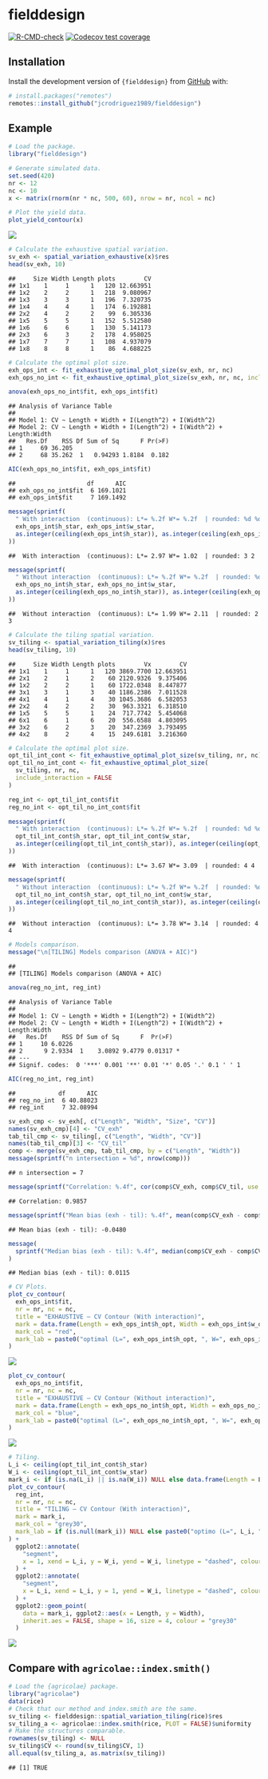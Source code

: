 
# fielddesign

<!-- badges: start -->

[![R-CMD-check](https://github.com/jcrodriguez1989/fielddesign/actions/workflows/R-CMD-check.yaml/badge.svg)](https://github.com/jcrodriguez1989/fielddesign/actions/workflows/R-CMD-check.yaml)
[![Codecov test
coverage](https://codecov.io/gh/jcrodriguez1989/fielddesign/graph/badge.svg)](https://app.codecov.io/gh/jcrodriguez1989/fielddesign)
<!-- badges: end -->

## Installation

Install the development version of `{fielddesign}` from
[GitHub](https://github.com/jcrodriguez1989/fielddesign) with:

``` r
# install.packages("remotes")
remotes::install_github("jcrodriguez1989/fielddesign")
```

## Example

``` r
# Load the package.
library("fielddesign")

# Generate simulated data.
set.seed(420)
nr <- 12
nc <- 10
x <- matrix(rnorm(nr * nc, 500, 60), nrow = nr, ncol = nc)

# Plot the yield data.
plot_yield_contour(x)
```

![](README_files/figure-gfm/unnamed-chunk-2-1.png)<!-- -->

``` r
# Calculate the exhaustive spatial variation.
sv_exh <- spatial_variation_exhaustive(x)$res
head(sv_exh, 10)
```

    ##     Size Width Length plots        CV
    ## 1x1    1     1      1   120 12.663951
    ## 1x2    2     2      1   218  9.080967
    ## 1x3    3     3      1   196  7.320735
    ## 1x4    4     4      1   174  6.192881
    ## 2x2    4     2      2    99  6.305336
    ## 1x5    5     5      1   152  5.512580
    ## 1x6    6     6      1   130  5.141173
    ## 2x3    6     3      2   178  4.958025
    ## 1x7    7     7      1   108  4.937079
    ## 1x8    8     8      1    86  4.688225

``` r
# Calculate the optimal plot size.
exh_ops_int <- fit_exhaustive_optimal_plot_size(sv_exh, nr, nc)
exh_ops_no_int <- fit_exhaustive_optimal_plot_size(sv_exh, nr, nc, include_interaction = FALSE)

anova(exh_ops_no_int$fit, exh_ops_int$fit)
```

    ## Analysis of Variance Table
    ## 
    ## Model 1: CV ~ Length + Width + I(Length^2) + I(Width^2)
    ## Model 2: CV ~ Length + Width + I(Length^2) + I(Width^2) + Length:Width
    ##   Res.Df    RSS Df Sum of Sq      F Pr(>F)
    ## 1     69 36.205                           
    ## 2     68 35.262  1   0.94293 1.8184  0.182

``` r
AIC(exh_ops_no_int$fit, exh_ops_int$fit)
```

    ##                    df      AIC
    ## exh_ops_no_int$fit  6 169.1021
    ## exh_ops_int$fit     7 169.1492

``` r
message(sprintf(
  " With interaction  (continuous): L*= %.2f W*= %.2f  | rounded: %d %d",
  exh_ops_int$h_star, exh_ops_int$w_star,
  as.integer(ceiling(exh_ops_int$h_star)), as.integer(ceiling(exh_ops_int$w_star))
))
```

    ##  With interaction  (continuous): L*= 2.97 W*= 1.02  | rounded: 3 2

``` r
message(sprintf(
  " Without interaction  (continuous): L*= %.2f W*= %.2f  | rounded: %d %d",
  exh_ops_no_int$h_star, exh_ops_no_int$w_star,
  as.integer(ceiling(exh_ops_no_int$h_star)), as.integer(ceiling(exh_ops_no_int$w_star))
))
```

    ##  Without interaction  (continuous): L*= 1.99 W*= 2.11  | rounded: 2 3

``` r
# Calculate the tiling spatial variation.
sv_tiling <- spatial_variation_tiling(x)$res
head(sv_tiling, 10)
```

    ##     Size Width Length plots        Vx        CV
    ## 1x1    1     1      1   120 3869.7700 12.663951
    ## 2x1    2     1      2    60 2120.9326  9.375406
    ## 1x2    2     2      1    60 1722.0348  8.447877
    ## 3x1    3     1      3    40 1186.2386  7.011528
    ## 4x1    4     1      4    30 1045.3686  6.582053
    ## 2x2    4     2      2    30  963.3321  6.318510
    ## 1x5    5     5      1    24  717.7742  5.454068
    ## 6x1    6     1      6    20  556.6588  4.803095
    ## 3x2    6     2      3    20  347.2369  3.793495
    ## 4x2    8     2      4    15  249.6181  3.216360

``` r
# Calculate the optimal plot size.
opt_til_int_cont <- fit_exhaustive_optimal_plot_size(sv_tiling, nr, nc)
opt_til_no_int_cont <- fit_exhaustive_optimal_plot_size(
  sv_tiling, nr, nc,
  include_interaction = FALSE
)

reg_int <- opt_til_int_cont$fit
reg_no_int <- opt_til_no_int_cont$fit

message(sprintf(
  " With interaction  (continuous): L*= %.2f W*= %.2f  | rounded: %d %d",
  opt_til_int_cont$h_star, opt_til_int_cont$w_star,
  as.integer(ceiling(opt_til_int_cont$h_star)), as.integer(ceiling(opt_til_int_cont$w_star))
))
```

    ##  With interaction  (continuous): L*= 3.67 W*= 3.09  | rounded: 4 4

``` r
message(sprintf(
  " Without interaction  (continuous): L*= %.2f W*= %.2f  | rounded: %d %d",
  opt_til_no_int_cont$h_star, opt_til_no_int_cont$w_star,
  as.integer(ceiling(opt_til_no_int_cont$h_star)), as.integer(ceiling(opt_til_no_int_cont$w_star))
))
```

    ##  Without interaction  (continuous): L*= 3.78 W*= 3.14  | rounded: 4 4

``` r
# Models comparison.
message("\n[TILING] Models comparison (ANOVA + AIC)")
```

    ## 
    ## [TILING] Models comparison (ANOVA + AIC)

``` r
anova(reg_no_int, reg_int)
```

    ## Analysis of Variance Table
    ## 
    ## Model 1: CV ~ Length + Width + I(Length^2) + I(Width^2)
    ## Model 2: CV ~ Length + Width + I(Length^2) + I(Width^2) + Length:Width
    ##   Res.Df    RSS Df Sum of Sq      F  Pr(>F)  
    ## 1     10 6.0226                              
    ## 2      9 2.9334  1    3.0892 9.4779 0.01317 *
    ## ---
    ## Signif. codes:  0 '***' 0.001 '**' 0.01 '*' 0.05 '.' 0.1 ' ' 1

``` r
AIC(reg_no_int, reg_int)
```

    ##            df      AIC
    ## reg_no_int  6 40.88023
    ## reg_int     7 32.08994

``` r
sv_exh_cmp <- sv_exh[, c("Length", "Width", "Size", "CV")]
names(sv_exh_cmp)[4] <- "CV_exh"
tab_til_cmp <- sv_tiling[, c("Length", "Width", "CV")]
names(tab_til_cmp)[3] <- "CV_til"
comp <- merge(sv_exh_cmp, tab_til_cmp, by = c("Length", "Width"))
message(sprintf("n intersection = %d", nrow(comp)))
```

    ## n intersection = 7

``` r
message(sprintf("Correlation: %.4f", cor(comp$CV_exh, comp$CV_til, use = "complete.obs")))
```

    ## Correlation: 0.9857

``` r
message(sprintf("Mean bias (exh - til): %.4f", mean(comp$CV_exh - comp$CV_til, na.rm = TRUE)))
```

    ## Mean bias (exh - til): -0.0480

``` r
message(
  sprintf("Median bias (exh - til): %.4f", median(comp$CV_exh - comp$CV_til, na.rm = TRUE))
)
```

    ## Median bias (exh - til): 0.0115

``` r
# CV Plots.
plot_cv_contour(
  exh_ops_int$fit,
  nr = nr, nc = nc,
  title = "EXHAUSTIVE — CV Contour (With interaction)",
  mark = data.frame(Length = exh_ops_int$h_opt, Width = exh_ops_int$w_opt),
  mark_col = "red",
  mark_lab = paste0("optimal (L=", exh_ops_int$h_opt, ", W=", exh_ops_int$w_opt, ")")
)
```

![](README_files/figure-gfm/unnamed-chunk-2-2.png)<!-- -->

``` r
plot_cv_contour(
  exh_ops_no_int$fit,
  nr = nr, nc = nc,
  title = "EXHAUSTIVE — CV Contour (Without interaction)",
  mark = data.frame(Length = exh_ops_no_int$h_opt, Width = exh_ops_no_int$w_opt),
  mark_col = "blue",
  mark_lab = paste0("optimal (L=", exh_ops_no_int$h_opt, ", W=", exh_ops_no_int$w_opt, ")")
)
```

![](README_files/figure-gfm/unnamed-chunk-2-3.png)<!-- -->

``` r
# Tiling.
L_i <- ceiling(opt_til_int_cont$h_star)
W_i <- ceiling(opt_til_int_cont$w_star)
mark_i <- if (is.na(L_i) || is.na(W_i)) NULL else data.frame(Length = L_i, Width = W_i)
plot_cv_contour(
  reg_int,
  nr = nr, nc = nc,
  title = "TILING — CV Contour (With interaction)",
  mark = mark_i,
  mark_col = "grey30",
  mark_lab = if (is.null(mark_i)) NULL else paste0("optimo (L=", L_i, ", W=", W_i, ")")
) +
  ggplot2::annotate(
    "segment",
    x = 1, xend = L_i, y = W_i, yend = W_i, linetype = "dashed", colour = "grey30"
  ) +
  ggplot2::annotate(
    "segment",
    x = L_i, xend = L_i, y = 1, yend = W_i, linetype = "dashed", colour = "grey30"
  ) +
  ggplot2::geom_point(
    data = mark_i, ggplot2::aes(x = Length, y = Width),
    inherit.aes = FALSE, shape = 16, size = 4, colour = "grey30"
  )
```

![](README_files/figure-gfm/unnamed-chunk-2-4.png)<!-- -->

## Compare with `agricolae::index.smith()`

``` r
# Load the {agricolae} package.
library("agricolae")
data(rice)
# Check that our method and index.smith are the same.
sv_tiling <- fielddesign::spatial_variation_tiling(rice)$res
sv_tiling_a <- agricolae::index.smith(rice, PLOT = FALSE)$uniformity
# Make the structures comparable.
rownames(sv_tiling) <- NULL
sv_tiling$CV <- round(sv_tiling$CV, 1)
all.equal(sv_tiling_a, as.matrix(sv_tiling))
```

    ## [1] TRUE
